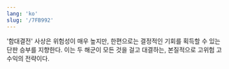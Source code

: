 ```yaml
---
lang: 'ko'
slug: '/7FB992'
---
```


'함대결전' 사상은 위험성이 매우 높지만, 한편으로는 결정적인 기회를 획득할 수 있는 단판 승부를 지향한다. 이는 두 해군이 모든 것을 걸고 대결하는, 본질적으로 고위험 고수익의 전략이다.
